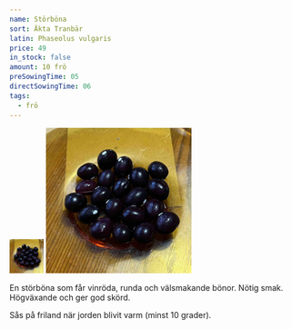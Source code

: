```yaml
---
name: Störböna
sort: Äkta Tranbär
latin: Phaseolus vulgaris
price: 49
in_stock: false
amount: 10 frö
preSowingTime: 05
directSowingTime: 06
tags:
  - frö
---
```


<img src="/img/fro-tranbar.jpg" width="60" imagick="avif webp 60@1,1.5,2" alt="Störböna Äkta tranbär" class="thumb">
<img src="/img/fro-tranbar.jpg" width="256" imagick="avif webp 256@1,1.5,2" alt="Störböna Äkta tranbär">

En störböna som får vinröda, runda och välsmakande bönor. Nötig smak. Högväxande och ger god skörd.

Sås på friland när jorden blivit varm (minst 10 grader).
